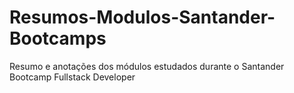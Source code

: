 # Resumos-Modulos-Santander-Bootcamps
Resumo e anotações dos módulos estudados durante o Santander Bootcamp Fullstack Developer
